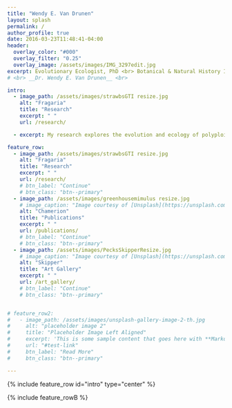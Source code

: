 ```yaml
---
title: "Wendy E. Van Drunen"
layout: splash
permalink: /
author_profile: true
date: 2016-03-23T11:48:41-04:00
header:
  overlay_color: "#000"
  overlay_filter: "0.25"
  overlay_image: /assets/images/IMG_3297edit.jpg
excerpt: Evolutionary Ecologist, PhD <br> Botanical & Natural History Illustrator 
# <br> __Dr. Wendy E. Van Drunen__ <br>

intro:
  - image_path: /assets/images/strawbsGTI resize.jpg
    alt: "Fragaria"
    title: "Research"
    excerpt: " "
    url: /research/

  - excerpt: My research explores the evolution and ecology of polyploid plants in both natural populations and urban ecosystems, with an emphasis on interactions between whole-genome duplication (WGD), polyploidy, and reproductive strategies. I use a variety of quantitative approaches; combining field work, experiments, phylogenetic analysis, computational methods, and theoretical models. <br> <br> I am also an artist and certified botanical illustrator. I emphasize the ecological and evolutionary stories of plants in my art. My goal is to use my paintings for science communication, by engaging people in order to create personal connections with plants and nature.  Check out some of my work on the gallery page! <br> <br>  

feature_row:
  - image_path: /assets/images/strawbsGTI resize.jpg
    alt: "Fragaria"
    title: "Research"
    excerpt: " "
    url: /research/
    # btn_label: "Continue"
    # btn_class: "btn--primary"
  - image_path: /assets/images/greenhousemimulus resize.jpg
    # image_caption: "Image courtesy of [Unsplash](https://unsplash.com/)"
    alt: "Chamerion"
    title: "Publications"
    excerpt: " "
    url: /publications/
    # btn_label: "Continue"
    # btn_class: "btn--primary"
  - image_path: /assets/images/PecksSkipperResize.jpg
    # image_caption: "Image courtesy of [Unsplash](https://unsplash.com/)"
    alt: "Skipper"
    title: "Art Gallery"
    excerpt: " "
    url: /art_gallery/
    # btn_label: "Continue"
    # btn_class: "btn--primary"


# feature_row2:
#   - image_path: /assets/images/unsplash-gallery-image-2-th.jpg
#     alt: "placeholder image 2"
#     title: "Placeholder Image Left Aligned"
#     excerpt: 'This is some sample content that goes here with **Markdown** formatting. Left aligned with `type="left"`'
#     url: "#test-link"
#     btn_label: "Read More"
#     btn_class: "btn--primary"

---
```


{% include feature_row id="intro" type="center" %}

{% include feature_rowB %}

<!-- {% include figure image_path="/assets/images/20201028_094702_HDR (2).jpg" caption="This is a figure caption." %}

{% include feature_row id="feature_row2" type="left" %}

{% include feature_row id="feature_row3" type="right" %}

{% include feature_row id="feature_row4" type="center" %} -->
